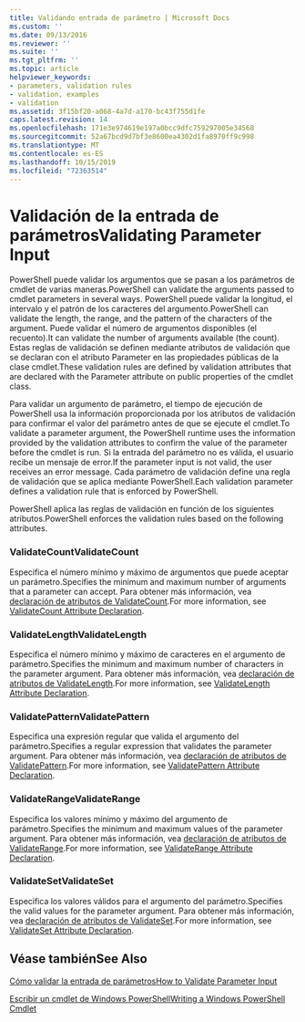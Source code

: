 ```yaml
---
title: Validando entrada de parámetro | Microsoft Docs
ms.custom: ''
ms.date: 09/13/2016
ms.reviewer: ''
ms.suite: ''
ms.tgt_pltfrm: ''
ms.topic: article
helpviewer_keywords:
- parameters, validation rules
- validation, examples
- validation
ms.assetid: 3f15bf20-a068-4a7d-a170-bc43f755d1fe
caps.latest.revision: 14
ms.openlocfilehash: 171e3e974619e197a0bcc9dfc759297005e34568
ms.sourcegitcommit: 52a67bcd9d7bf3e8600ea4302d1fa8970ff9c998
ms.translationtype: MT
ms.contentlocale: es-ES
ms.lasthandoff: 10/15/2019
ms.locfileid: "72363514"
---
```

# <a name="validating-parameter-input"></a><span data-ttu-id="5fd67-102">Validación de la entrada de parámetros</span><span class="sxs-lookup"><span data-stu-id="5fd67-102">Validating Parameter Input</span></span>

<span data-ttu-id="5fd67-103">PowerShell puede validar los argumentos que se pasan a los parámetros de cmdlet de varias maneras.</span><span class="sxs-lookup"><span data-stu-id="5fd67-103">PowerShell can validate the arguments passed to cmdlet parameters in several ways.</span></span>
<span data-ttu-id="5fd67-104">PowerShell puede validar la longitud, el intervalo y el patrón de los caracteres del argumento.</span><span class="sxs-lookup"><span data-stu-id="5fd67-104">PowerShell can validate the length, the range, and the pattern of the characters of the argument.</span></span>
<span data-ttu-id="5fd67-105">Puede validar el número de argumentos disponibles (el recuento).</span><span class="sxs-lookup"><span data-stu-id="5fd67-105">It can validate the number of arguments available (the count).</span></span>
<span data-ttu-id="5fd67-106">Estas reglas de validación se definen mediante atributos de validación que se declaran con el atributo Parameter en las propiedades públicas de la clase cmdlet.</span><span class="sxs-lookup"><span data-stu-id="5fd67-106">These validation rules are defined by validation attributes that are declared with the Parameter attribute on public properties of the cmdlet class.</span></span>

<span data-ttu-id="5fd67-107">Para validar un argumento de parámetro, el tiempo de ejecución de PowerShell usa la información proporcionada por los atributos de validación para confirmar el valor del parámetro antes de que se ejecute el cmdlet.</span><span class="sxs-lookup"><span data-stu-id="5fd67-107">To validate a parameter argument, the PowerShell runtime uses the information provided by the validation attributes to confirm the value of the parameter before the cmdlet is run.</span></span>
<span data-ttu-id="5fd67-108">Si la entrada del parámetro no es válida, el usuario recibe un mensaje de error.</span><span class="sxs-lookup"><span data-stu-id="5fd67-108">If the parameter input is not valid, the user receives an error message.</span></span>
<span data-ttu-id="5fd67-109">Cada parámetro de validación define una regla de validación que se aplica mediante PowerShell.</span><span class="sxs-lookup"><span data-stu-id="5fd67-109">Each validation parameter defines a validation rule that is enforced by PowerShell.</span></span>

<span data-ttu-id="5fd67-110">PowerShell aplica las reglas de validación en función de los siguientes atributos.</span><span class="sxs-lookup"><span data-stu-id="5fd67-110">PowerShell enforces the validation rules based on the following attributes.</span></span>

### <a name="validatecount"></a><span data-ttu-id="5fd67-111">ValidateCount</span><span class="sxs-lookup"><span data-stu-id="5fd67-111">ValidateCount</span></span>

<span data-ttu-id="5fd67-112">Especifica el número mínimo y máximo de argumentos que puede aceptar un parámetro.</span><span class="sxs-lookup"><span data-stu-id="5fd67-112">Specifies the minimum and maximum number of arguments that a parameter can accept.</span></span>
<span data-ttu-id="5fd67-113">Para obtener más información, vea [declaración de atributos de ValidateCount](./validatecount-attribute-declaration.md).</span><span class="sxs-lookup"><span data-stu-id="5fd67-113">For more information, see [ValidateCount Attribute Declaration](./validatecount-attribute-declaration.md).</span></span>

### <a name="validatelength"></a><span data-ttu-id="5fd67-114">ValidateLength</span><span class="sxs-lookup"><span data-stu-id="5fd67-114">ValidateLength</span></span>

<span data-ttu-id="5fd67-115">Especifica el número mínimo y máximo de caracteres en el argumento de parámetro.</span><span class="sxs-lookup"><span data-stu-id="5fd67-115">Specifies the minimum and maximum number of characters in the parameter argument.</span></span>
<span data-ttu-id="5fd67-116">Para obtener más información, vea [declaración de atributos de ValidateLength](./validatelength-attribute-declaration.md).</span><span class="sxs-lookup"><span data-stu-id="5fd67-116">For more information, see [ValidateLength Attribute Declaration](./validatelength-attribute-declaration.md).</span></span>

### <a name="validatepattern"></a><span data-ttu-id="5fd67-117">ValidatePattern</span><span class="sxs-lookup"><span data-stu-id="5fd67-117">ValidatePattern</span></span>

<span data-ttu-id="5fd67-118">Especifica una expresión regular que valida el argumento del parámetro.</span><span class="sxs-lookup"><span data-stu-id="5fd67-118">Specifies a regular expression that validates the parameter argument.</span></span>
<span data-ttu-id="5fd67-119">Para obtener más información, vea [declaración de atributos de ValidatePattern](./validatepattern-attribute-declaration.md).</span><span class="sxs-lookup"><span data-stu-id="5fd67-119">For more information, see [ValidatePattern Attribute Declaration](./validatepattern-attribute-declaration.md).</span></span>

### <a name="validaterange"></a><span data-ttu-id="5fd67-120">ValidateRange</span><span class="sxs-lookup"><span data-stu-id="5fd67-120">ValidateRange</span></span>

<span data-ttu-id="5fd67-121">Especifica los valores mínimo y máximo del argumento de parámetro.</span><span class="sxs-lookup"><span data-stu-id="5fd67-121">Specifies the minimum and maximum values of the parameter argument.</span></span>
<span data-ttu-id="5fd67-122">Para obtener más información, vea [declaración de atributos de ValidateRange](./validaterange-attribute-declaration.md).</span><span class="sxs-lookup"><span data-stu-id="5fd67-122">For more information, see [ValidateRange Attribute Declaration](./validaterange-attribute-declaration.md).</span></span>

### <a name="validateset"></a><span data-ttu-id="5fd67-123">ValidateSet</span><span class="sxs-lookup"><span data-stu-id="5fd67-123">ValidateSet</span></span>

<span data-ttu-id="5fd67-124">Especifica los valores válidos para el argumento del parámetro.</span><span class="sxs-lookup"><span data-stu-id="5fd67-124">Specifies the valid values for the parameter argument.</span></span>
<span data-ttu-id="5fd67-125">Para obtener más información, vea [declaración de atributos de ValidateSet](./validateset-attribute-declaration.md).</span><span class="sxs-lookup"><span data-stu-id="5fd67-125">For more information, see [ValidateSet Attribute Declaration](./validateset-attribute-declaration.md).</span></span>

## <a name="see-also"></a><span data-ttu-id="5fd67-126">Véase también</span><span class="sxs-lookup"><span data-stu-id="5fd67-126">See Also</span></span>

[<span data-ttu-id="5fd67-127">Cómo validar la entrada de parámetros</span><span class="sxs-lookup"><span data-stu-id="5fd67-127">How to Validate Parameter Input</span></span>](./how-to-validate-parameter-input.md)

[<span data-ttu-id="5fd67-128">Escribir un cmdlet de Windows PowerShell</span><span class="sxs-lookup"><span data-stu-id="5fd67-128">Writing a Windows PowerShell Cmdlet</span></span>](./writing-a-windows-powershell-cmdlet.md)
